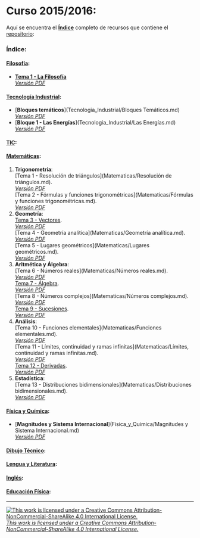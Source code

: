 # Curso 2015/2016:  
Aquí se encuentra el [**Índice**](https://github.com/KaliNuska/Curso_2015-2016/blob/master/README.md "Índice") completo de recursos que contiene el [repositorio](https://github.com/KaliNuska/Curso_2015-2016 "Curso 2015/2016"):  
### Índice:  
#### [Filosofía](https://github.com/KaliNuska/Curso_2015-2016/tree/master/Filosofia):  

 * [**Tema 1 - La Filosofía**](https://github.com/KaliNuska/Curso_2015-2016/blob/master/Filosofia/Tema%201%20-%20La%20Filosof%C3%ADa.md#tema-1-la-filosof%C3%ADa)  
  [*Versión PDF*]()  

#### [Tecnología Industrial](Tecnologia_Industrial):  
  * [**Bloques temáticos**](Tecnologia_Industrial/Bloques Temáticos.md)  
  [*Versión PDF*]()  
  * [**Bloque 1 - Las Energías**](Tecnologia_Industrial/Las Energías.md)  
  [*Versión PDF*]()  

#### [TIC](TIC):  

#### [Matemáticas](Matematicas):  
 1. **Trigonometría**:  
[Tema 1 - Resolución de triángulos](Matematicas/Resolución de triángulos.md).  
[*Versión PDF*]()  
[Tema 2 - Fórmulas y funciones trigonométricas](Matematicas/Fórmulas y funciones trigonométricas.md).  
[*Versión PDF*]()  
 2. **Geometría**:  
[Tema 3 - Vectores](Matematicas/Vectores.md).  
[*Versión PDF*]()  
[Tema 4 - Geometría analítica](Matematicas/Geometría analítica.md).  
[*Versión PDF*]()  
[Tema 5 - Lugares geométricos](Matematicas/Lugares geométricos.md).  
[*Versión PDF*]()  
 3. **Aritmética y Álgebra**:  
[Tema 6 - Números reales](Matematicas/Números reales.md).  
[*Versión PDF*]()  
[Tema 7 - Álgebra](Matematicas/Álgebra.md).  
[*Versión PDF*]()  
[Tema 8 - Números complejos](Matematicas/Números complejos.md).  
[*Versión PDF*]()  
[Tema 9 - Sucesiones](Matematicas/Sucesiones.md).  
[*Versión PDF*]()  
 4. **Análisis**:  
[Tema 10 - Funciones elementales](Matematicas/Funciones elementales.md).  
[*Versión PDF*]()  
[Tema 11 - Límites, continuidad y ramas infinitas](Matematicas/Límites, continuidad y ramas infinitas.md).  
[*Versión PDF*]()  
[Tema 12 - Derivadas](Matematicas/Derivadas.md).  
[*Versión PDF*]()  
 5. **Estadística**:  
[Tema 13 - Distribuciones bidimensionales](Matematicas/Distribuciones bidimensionales.md).  
[*Versión PDF*]()  

#### [Física y Química](Fisica_y_Quimica):  
 * [**Magnitudes y Sistema Internacional**](Fisica_y_Quimica/Magnitudes y Sistema Internacional.md)  
 [*Versión PDF*]()  

#### [**Dibujo Técnico**](Dibujo_Tecnico):

#### [**Lengua y Literatura**](Lengua_y_Literatura):  

#### [**Inglés**](Ingles):  

#### [**Educación Física**](Educacion_Fisica):  

---
[![This work is licensed under a Creative Commons Attribution-NonCommercial-ShareAlike 4.0 International License.](https://i.creativecommons.org/l/by-nc-sa/4.0/88x31.png)](https://creativecommons.org/licenses/by-nc-sa/4.0/ "This work is licensed under a Creative Commons Attribution-NonCommercial-ShareAlike 4.0 International License.")  
[*This work is licensed under a Creative Commons Attribution-NonCommercial-ShareAlike 4.0 International License.*](https://creativecommons.org/licenses/by-nc-sa/4.0/ "This work is licensed under a Creative Commons Attribution-NonCommercial-ShareAlike 4.0 International License.")  
